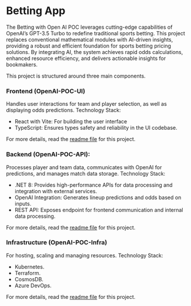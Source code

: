 # Betting App

The Betting with Open AI POC leverages cutting-edge capabilities of OpenAI’s GPT-3.5 Turbo to redefine traditional sports betting. This project replaces conventional mathematical modules with AI-driven insights, providing a robust and efficient foundation for sports betting pricing solutions. By integrating AI, the system achieves rapid odds calculations, enhanced resource efficiency, and delivers actionable insights for bookmakers. 

This project is structured around three main components.

### Frontend (OpenAI-POC-UI)

Handles user interactions for team and player selection, as well as displaying odds predictions. 
Technology Stack:
- React with Vite: For building the user interface 
- TypeScript: Ensures types safety and reliability in the UI codebase. 

For more details, read the [readme file](https://github.com/southworks/BettingApp-OpenAI/blob/main/OpenAI-POC-UI/README.md) for this project.

### Backend (OpenAI-POC-API): 

Processes player and team data, communicates with OpenAI for predictions, and manages match data storage. 
Technology Stack:
- .NET 8: Provides high-performance APIs for data processing and integration with external services. 
- OpenAI Integration: Generates lineup predictions and odds based on inputs. 
- REST API: Exposes endpoint for frontend communication and internal data processing. 

For more details, read the [readme file](https://github.com/southworks/BettingApp-OpenAI/blob/main/OpenAI-POC-API/README.md) for this project.

### Infrastructure (OpenAI-POC-Infra)

For hosting, scaling and managing resources. 
Technology Stack:
- Kubernetes.
- Terraform.
- CosmosDB.
- Azure DevOps.

For more details, read the [readme file](https://github.com/southworks/BettingApp-OpenAI/blob/main/OpenAI-POC-Infra/README.md) for this project.